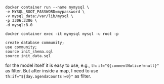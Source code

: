 ```
docker container run --name mymysql \
-e MYSQL_ROOT_PASSWORD=mypassword \
-v mysql_data:/var/lib/mysql \
-p 3306:3306 \
-d mysql:8.0

docker container exec -it mymysql mysql -u root -p

create database community;
use community;
source init_shema.sql
source init_data.sql
```

for the model itself it is easy to use, e.g., `th:if="${commentNotice!=null}"` as filter.
But after inside a map, I need to use `th:if="${day.agendaCounts!=0}"` as filter.